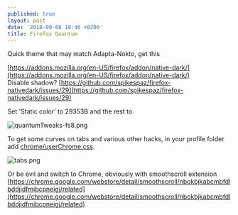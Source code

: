 ```yaml
---
published: true
layout: post
date: '2018-09-08 18:46 +0200'
title: Firefox Quantum
---
```

Quick theme that may match Adapta-Nokto, get this

[https://addons.mozilla.org/en-US/firefox/addon/native-dark/](https://addons.mozilla.org/en-US/firefox/addon/native-dark/)  
Disable shadow? [https://github.com/spikespaz/firefox-nativedark/issues/29](https://github.com/spikespaz/firefox-nativedark/issues/29)

Set 'Static color' to 29353B and the rest to

![quantumTweaks-fs8.png]({{site.baseurl}}/media/quantumTweaks-fs8.png)

To get some curves on tabs and various other hacks, in your profile folder add [chrome/userChrome.css](https://raw.githubusercontent.com/brontosaurusrex/stretchbang/master/.mozilla/firefox/userChrome.css).

![tabs.png]({{site.baseurl}}/media/tabs.png)

Or be evil and switch to Chrome, obviously with smoothscroll extension  
[https://chrome.google.com/webstore/detail/smoothscroll/nbokbjkabcmbfdlbddjidfmibcpneigj/related](https://chrome.google.com/webstore/detail/smoothscroll/nbokbjkabcmbfdlbddjidfmibcpneigj/related)
